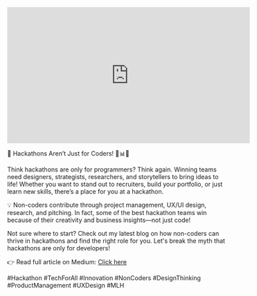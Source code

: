 <iframe width="560" height="315" src="https://www.youtube.com/embed/kxTtgwIq3ww?si=whRD5ZmXAx-jUxq1" title="Hackathon Beginner Guide Teaser" frameborder="0" allow="accelerometer; autoplay; clipboard-write; encrypted-media; gyroscope; picture-in-picture; web-share" referrerpolicy="strict-origin-when-cross-origin" allowfullscreen></iframe>

🚀 Hackathons Aren’t Just for Coders! 🎨📊💡

Think hackathons are only for programmers? Think again. Winning teams need designers, strategists, researchers, and storytellers to bring ideas to life! Whether you want to stand out to recruiters, build your portfolio, or just learn new skills, there’s a place for you at a hackathon.

💡 Non-coders contribute through project management, UX/UI design, research, and pitching. In fact, some of the best hackathon teams win because of their creativity and business insights—not just code!

Not sure where to start? Check out my latest blog on how non-coders can thrive in hackathons and find the right role for you. Let's break the myth that hackathons are only for developers!

👉 Read full article on Medium: [Click here](https://eishatirraazia.medium.com/a-beginner-non-coders-guide-to-winning-hackathons-db23a5ed8bca)

#Hackathon #TechForAll #Innovation #NonCoders #DesignThinking #ProductManagement #UXDesign #MLH
